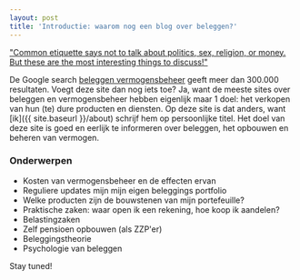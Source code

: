 ```yaml
---
layout: post
title: 'Introductie: waarom nog een blog over beleggen?'
---
```

["Common etiquette says not to talk about politics, sex, religion, or money. But these are the most interesting things to discuss!"](http://ethanwiner.com/wisdoms.html)


De Google search [beleggen vermogensbeheer](https://www.google.nl/search?q=beleggen+vermogensbeheer) geeft meer dan 300.000 resultaten. Voegt deze site dan nog iets toe? Ja, want de meeste sites over beleggen en vermogensbeheer hebben eigenlijk maar 1 doel: het verkopen van hun (te) dure producten en diensten. Op deze site is dat anders, want [ik]({{ site.baseurl }}/about) schrijf hem op persoonlijke titel. Het doel van deze site is goed en eerlijk te informeren over beleggen, het opbouwen en beheren van vermogen. 

### Onderwerpen 

* Kosten van vermogensbeheer en de effecten ervan
* Reguliere updates mijn mijn eigen beleggings portfolio
* Welke producten zijn de bouwstenen van mijn portefeuille?
* Praktische zaken: waar open ik een rekening, hoe koop ik aandelen?
* Belastingzaken
* Zelf pensioen opbouwen (als ZZP'er)
* Beleggingstheorie
* Psychologie van beleggen


Stay tuned!

